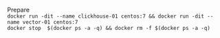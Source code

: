 Prepare \
`docker run -dit --name clickhouse-01 centos:7 && docker run -dit --name vector-01 centos:7` \
`docker stop  $(docker ps -a -q) && docker rm -f $(docker ps -a -q)`



